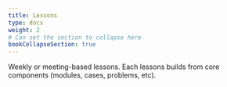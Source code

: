 ```yaml
---
title: Lessons
type: docs
weight: 2
# Can set the section to collapse here
bookCollapseSection: true
---
```


Weekly or meeting-based lessons. Each lessons builds from core components (modules, cases, problems, etc).